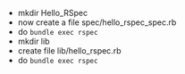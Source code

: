 - mkdir Hello_RSpec
- now create a file spec/hello_rspec_spec.rb
- do `bundle exec rspec`
- mkdir lib
- create file lib/hello_rspec.rb
- do `bundle exec rspec`
